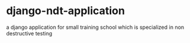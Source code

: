 # django-ndt-application
a django application for  small training school which is specialized in non destructive testing 
